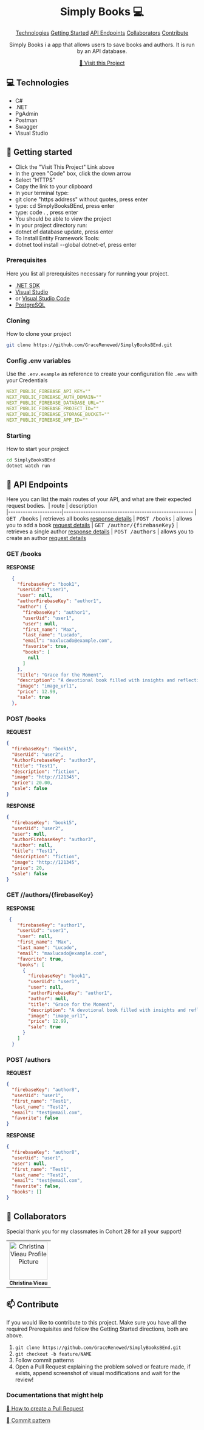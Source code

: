 
<h1 align="center" style="font-weight: bold;">Simply Books 💻</h1>

<p align="center">
<a href="#tech">Technologies</a>
<a href="#started">Getting Started</a>
<a href="#routes">API Endpoints</a>
<a href="#colab">Collaborators</a>
<a href="#contribute">Contribute</a> 
</p>


<p align="center">Simply Books i a app that allows users to save  books and authors. It is run by an API database.</p>


<p align="center">
<a href="https://github.com/GraceRenewed/SimplyBooksBEnd.git">📱 Visit this Project</a>
</p>

<h2 id="technologies">💻 Technologies</h2>

- C#
- .NET
- PgAdmin
- Postman
- Swagger
- Visual Studio

<h2 id="started">🚀 Getting started</h2>

- Click the "Visit This Project" Link above
- In the green "Code" box, click the down arrow
- Select "HTTPS" 
- Copy the link to your clipboard
- In your terminal type:
- git clone "https address" without quotes, press enter
- type: cd SimplyBooksBEnd, press enter
- type: code .     , press enter
- You should be able to view the project
- In your project directory run: 
- dotnet ef database update, press enter
- To Install Entity Framework Tools:
- dotnet tool install --global dotnet-ef, press enter


<h3>Prerequisites</h3>

Here you list all prerequisites necessary for running your project.

- [.NET SDK](https://dotnet.microsoft.com/en-us/download)
- [Visual Studio](https://visualstudio.microsoft.com/)
- or [Visual Studio Code](https://code.visualstudio.com/)
- [PostgreSQL](https://www.postgresql.org/download/)

<h3>Cloning</h3>

How to clone your project

```bash
git clone https://github.com/GraceRenewed/SimplyBooksBEnd.git
```

<h3>Config .env variables</h2>

Use the `.env.example` as reference to create your configuration file `.env` with your Credentials

```yaml
NEXT_PUBLIC_FIREBASE_API_KEY=""
NEXT_PUBLIC_FIREBASE_AUTH_DOMAIN=""
NEXT_PUBLIC_FIREBASE_DATABASE_URL=""
NEXT_PUBLIC_FIREBASE_PROJECT_ID=""
NEXT_PUBLIC_FIREBASE_STORAGE_BUCKET=""
NEXT_PUBLIC_FIREBASE_APP_ID=""
```

<h3>Starting</h3>

How to start your project

```bash
cd SimplyBooksBEnd
dotnet watch run
```

<h2 id="routes">📍 API Endpoints</h2>

Here you can list the main routes of your API, and what are their expected request bodies.
​
| route               | description                                          
|----------------------|-----------------------------------------------------
| <kbd>GET /books</kbd>     | retrieves all books [response details](#get-auth-detail)
| <kbd>POST /books</kbd>     | allows you to add a book [request details](#post-auth-detail)
| <kbd>GET /author/{firebaseKey}</kbd>     | retrieves a single author [response details](#get-auth-detail)
| <kbd>POST /authors</kbd>     | allows you to create an author [request details](#post-auth-detail)


<h3 id="get-auth-detail">GET /books</h3>

**RESPONSE**
```json
  {
    "firebaseKey": "book1",
    "userUid": "user1",
    "user": null,
    "authorFirebaseKey": "author1",
    "author": {
      "firebaseKey": "author1",
      "userUid": "user1",
      "user": null,
      "first_name": "Max",
      "last_name": "Lucado",
      "email": "maxlucado@example.com",
      "favorite": true,
      "books": [
        null
      ]
    },
    "title": "Grace for the Moment",
    "description": "A devotional book filled with insights and reflections for daily living.",
    "image": "image_url1",
    "price": 12.99,
    "sale": true
  },
```

<h3 id="post-auth-detail">POST /books</h3>

**REQUEST**
```json
{
  "firebaseKey": "book15",
  "UserUid": "user2",
  "AuthorFirebaseKey": "author3",
  "title": "Test1",
  "description": "fiction",
  "image": "http://121345",
  "price": 20.00,
  "sale": false
}
```

**RESPONSE**
```json
{
  "firebaseKey": "book15",
  "userUid": "user2",
  "user": null,
  "authorFirebaseKey": "author3",
  "author": null,
  "title": "Test1",
  "description": "fiction",
  "image": "http://121345",
  "price": 20,
  "sale": false
}
```

<h3 id="get-auth-detail">GET //authors/{firebaseKey}</h3>

**RESPONSE**
```json
 {
    "firebaseKey": "author1",
    "userUid": "user1",
    "user": null,
    "first_name": "Max",
    "last_name": "Lucado",
    "email": "maxlucado@example.com",
    "favorite": true,
    "books": [
      {
        "firebaseKey": "book1",
        "userUid": "user1",
        "user": null,
        "authorFirebaseKey": "author1",
        "author": null,
        "title": "Grace for the Moment",
        "description": "A devotional book filled with insights and reflections for daily living.",
        "image": "image_url1",
        "price": 12.99,
        "sale": true
      }
    ]
  }
```

<h3 id="post-auth-detail">POST /authors</h3>

**REQUEST**
```json
{
  "firebaseKey": "author8",
  "userUid": "user1",
  "first_name": "Test1",
  "last_name": "Test2",
  "email": "test@email.com",
  "favorite": false
}
```

**RESPONSE**
```json
{
  "firebaseKey": "author8",
  "userUid": "user1",
  "user": null,
  "first_name": "Test1",
  "last_name": "Test2",
  "email": "test@email.com",
  "favorite": false,
  "books": []
}
```

<h2 id="colab">🤝 Collaborators</h2>

<p>Special thank you for my classmates in Cohort 28 for all your support!</p>
<table>
<tr>

<td align="center">
<a href="https://github.com/GraceRenewed">
<img src="https://avatars.githubusercontent.com/u/171828567?v=4" width="100px;" alt="Christina Vieau Profile Picture"/><br>
<sub>
<b>Christina Vieau</b>
</sub>
</a>
</td>

</tr>
</table>

<h2 id="contribute">📫 Contribute</h2>

If you would like to contribute to this project. Make sure you have all the required Prerequisites and follow the Getting Started directions, both are above.

1. `git clone https://github.com/GraceRenewed/SimplyBooksBEnd.git`
2. `git checkout -b feature/NAME`
3. Follow commit patterns
4. Open a Pull Request explaining the problem solved or feature made, if exists, append screenshot of visual modifications and wait for the review!

<h3>Documentations that might help</h3>

[📝 How to create a Pull Request](https://www.atlassian.com/br/git/tutorials/making-a-pull-request)

[💾 Commit pattern](https://gist.github.com/joshbuchea/6f47e86d2510bce28f8e7f42ae84c716)

